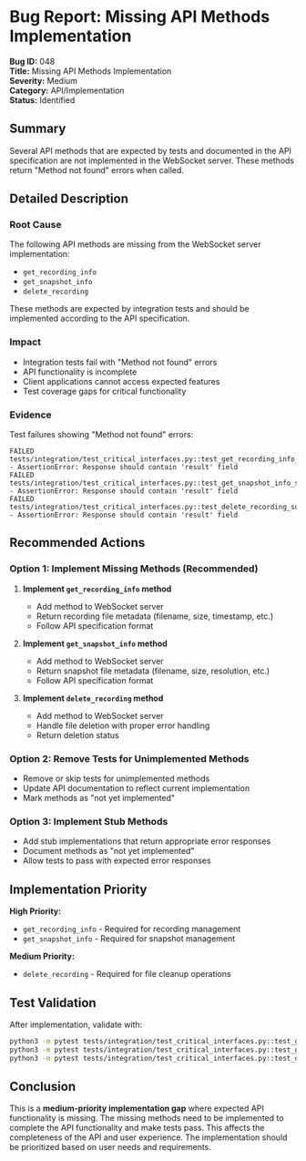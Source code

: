 # Bug Report: Missing API Methods Implementation

**Bug ID:** 048  
**Title:** Missing API Methods Implementation  
**Severity:** Medium  
**Category:** API/Implementation  
**Status:** Identified  

## Summary

Several API methods that are expected by tests and documented in the API specification are not implemented in the WebSocket server. These methods return "Method not found" errors when called.

## Detailed Description

### Root Cause
The following API methods are missing from the WebSocket server implementation:
- `get_recording_info`
- `get_snapshot_info` 
- `delete_recording`

These methods are expected by integration tests and should be implemented according to the API specification.

### Impact
- Integration tests fail with "Method not found" errors
- API functionality is incomplete
- Client applications cannot access expected features
- Test coverage gaps for critical functionality

### Evidence
Test failures showing "Method not found" errors:
```
FAILED tests/integration/test_critical_interfaces.py::test_get_recording_info_success - AssertionError: Response should contain 'result' field
FAILED tests/integration/test_critical_interfaces.py::test_get_snapshot_info_success - AssertionError: Response should contain 'result' field  
FAILED tests/integration/test_critical_interfaces.py::test_delete_recording_success - AssertionError: Response should contain 'result' field
```

## Recommended Actions

### Option 1: Implement Missing Methods (Recommended)
1. **Implement `get_recording_info` method**
   - Add method to WebSocket server
   - Return recording file metadata (filename, size, timestamp, etc.)
   - Follow API specification format

2. **Implement `get_snapshot_info` method**
   - Add method to WebSocket server
   - Return snapshot file metadata (filename, size, resolution, etc.)
   - Follow API specification format

3. **Implement `delete_recording` method**
   - Add method to WebSocket server
   - Handle file deletion with proper error handling
   - Return deletion status

### Option 2: Remove Tests for Unimplemented Methods
- Remove or skip tests for unimplemented methods
- Update API documentation to reflect current implementation
- Mark methods as "not yet implemented"

### Option 3: Implement Stub Methods
- Add stub implementations that return appropriate error responses
- Document methods as "not yet implemented"
- Allow tests to pass with expected error responses

## Implementation Priority

**High Priority:**
- `get_recording_info` - Required for recording management
- `get_snapshot_info` - Required for snapshot management

**Medium Priority:**
- `delete_recording` - Required for file cleanup operations

## Test Validation

After implementation, validate with:
```bash
python3 -m pytest tests/integration/test_critical_interfaces.py::test_get_recording_info_success -v
python3 -m pytest tests/integration/test_critical_interfaces.py::test_get_snapshot_info_success -v
python3 -m pytest tests/integration/test_critical_interfaces.py::test_delete_recording_success -v
```

## Conclusion

This is a **medium-priority implementation gap** where expected API functionality is missing. The missing methods need to be implemented to complete the API functionality and make tests pass. This affects the completeness of the API and user experience. The implementation should be prioritized based on user needs and requirements.
